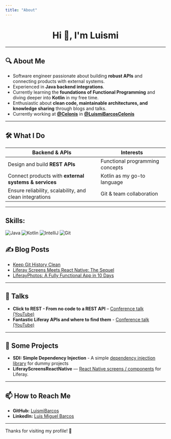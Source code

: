 ```yaml
---
title: "About"
---
```


<h1 align="center">Hi 👋, I'm Luismi</h1>

---

## 🔍 About Me

- Software engineer passionate about building **robust APIs** and connecting products with external systems.
- Experienced in **Java backend integrations**.
- Currently learning the **foundations of Functional Programming** and diving deeper into **Kotlin** in my free time.
- Enthusiastic about **clean code, maintainable architectures, and knowledge sharing** through blogs and talks.
- Currently working at **[@Celonis](https://github.com/celonis)** in **[@LuismiBarcosCelonis](https://github.com/LuismiBarcosCelonis)**

---

## 🛠 What I Do

| Backend & APIs                                          | Interests                       |
| ------------------------------------------------------- | ------------------------------- |
| Design and build **REST APIs**                          | Functional programming concepts |
| Connect products with **external systems & services**   | Kotlin as my go-to language     |
| Ensure reliability, scalability, and clean integrations | Git & team collaboration        |

---

## Skills:

![Java](https://img.shields.io/badge/Java-0071b0?style=for-the-badge&logo=openjdk&logoColor=white&labelColor=101010)
![Kotlin](https://img.shields.io/badge/Kotlin-874BFD?style=for-the-badge&logo=kotlin&logoColor=white&labelColor=101010)
![IntelliJ](https://img.shields.io/badge/IntelliJ-ad3dd2?style=for-the-badge&logo=intellijidea&logoColor=white&labelColor=101010)
![Git](https://img.shields.io/badge/Git-f05133?style=for-the-badge&logo=git&logoColor=orange&labelColor=101010)

## ✍️ Blog Posts

- [Keep Git History Clean](https://careers.celonis.com/blog/keep-git-history-clean)
- [Liferay Screens Meets React Native: The Sequel](https://liferay.dev/blogs/-/blogs/liferay-screens-meets-react-native-the-sequel)
- [LiferayPhotos: A Fully Functional App in 10 Days](https://liferay.dev/blogs/-/blogs/liferayphotos-a-fully-functional-app-in-10-days-using-liferay-screens-final-part-development-experience-)

---

## 🎤 Talks

- **Click to REST - From no code to a REST API** – [Conference talk (YouTube)](https://www.youtube.com/watch?v=Eszsvl1qZKk&t=4130s)
- **Fantastic Liferay APIs and where to find them** - [Conference talk (YouTube)](https://www.youtube.com/watch?v=PSxgzOfDe1Y&t=17166s)

---

## 📂 Some Projects

- **SDI: Simple Dependency Injection** - A simple [dependency injection library](https://github.com/LuismiBarcos/SDI) for dummy projects
- **LiferayScreensReactNative** — [React Native screens / components](https://github.com/LuismiBarcos/LiferayScreensReactNative) for Liferay.

---

## 📫 How to Reach Me

- **GitHub:** [LuismiBarcos](https://github.com/LuismiBarcos)
- **LinkedIn:** [Luis Miguel Barcos](https://es.linkedin.com/in/luismibarcos)

---

Thanks for visiting my profile! 🚀
